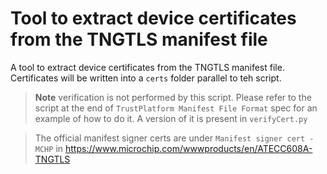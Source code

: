 # Tool to extract device certificates from the TNGTLS manifest file

A tool to extract device certificates from the TNGTLS manifest file. Certificates will be written into a `certs` folder parallel to teh script. 

> **Note** verification is not performed by this script. Please refer to the script at the end of `TrustPlatform Manifest File Format` spec for an example of how to do it. A version of it is present in `verifyCert.py`

> The official manifest signer certs are under `Manifest signer cert - MCHP` in https://www.microchip.com/wwwproducts/en/ATECC608A-TNGTLS
